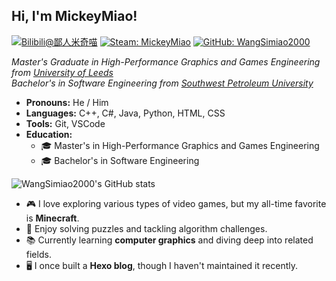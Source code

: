 ## Hi, I'm MickeyMiao!


[![Bilibili@鄙人米奇喵](https://img.shields.io/badge/Bilibili-鄙人米奇喵-00A1D6?style=for-the-badge&logo=bilibili&logoColor=white)](https://space.bilibili.com/36913332)
[![Steam: MickeyMiao](https://img.shields.io/badge/Steam-MickeyMiao-000000?style=for-the-badge&logo=steam&logoColor=white)](https://steamcommunity.com/id/MickeyMiao/)
[![GitHub: WangSimiao2000](https://img.shields.io/badge/GitHub-WangSimiao2000-181717?style=for-the-badge&logo=github)](https://github.com/WangSimiao2000)

*Master's Graduate in High-Performance Graphics and Games Engineering from [University of Leeds](https://www.leeds.ac.uk)*  
*Bachelor's in Software Engineering from [Southwest Petroleum University](https://www.swpu.edu.cn)*

- **Pronouns:** He / Him
- **Languages:** C++, C#, Java, Python, HTML, CSS
- **Tools:** Git, VSCode
- **Education:** 
  - 🎓 Master's in High-Performance Graphics and Games Engineering
  - 🎓 Bachelor's in Software Engineering

![WangSimiao2000's GitHub stats](https://github-readme-stats.vercel.app/api?username=WangSimiao2000&show_icons=true&hide=stars,issues)

- 🎮 I love exploring various types of video games, but my all-time favorite is **Minecraft**.
- 🧩 Enjoy solving puzzles and tackling algorithm challenges.
- 📚 Currently learning **computer graphics** and diving deep into related fields.
- 🖥️ I once built a **Hexo blog**, though I haven't maintained it recently.
